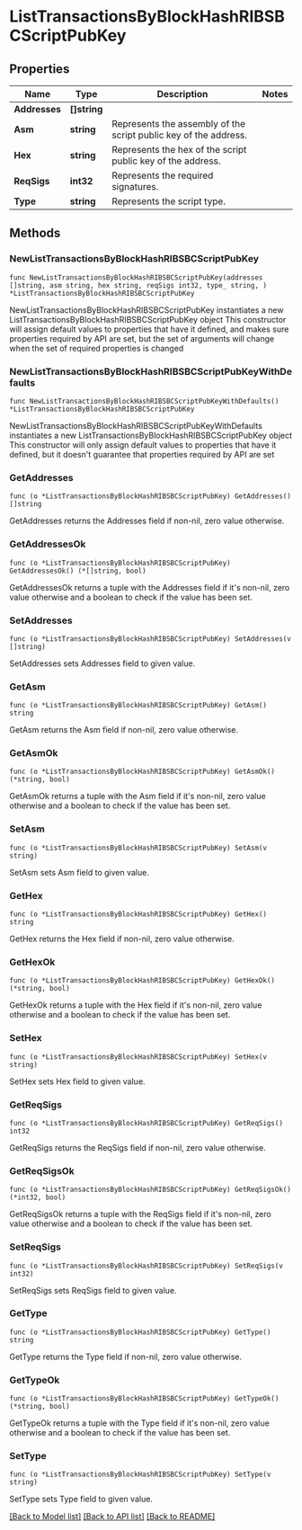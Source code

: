 # ListTransactionsByBlockHashRIBSBCScriptPubKey

## Properties

Name | Type | Description | Notes
------------ | ------------- | ------------- | -------------
**Addresses** | **[]string** |  | 
**Asm** | **string** | Represents the assembly of the script public key of the address. | 
**Hex** | **string** | Represents the hex of the script public key of the address. | 
**ReqSigs** | **int32** | Represents the required signatures. | 
**Type** | **string** | Represents the script type. | 

## Methods

### NewListTransactionsByBlockHashRIBSBCScriptPubKey

`func NewListTransactionsByBlockHashRIBSBCScriptPubKey(addresses []string, asm string, hex string, reqSigs int32, type_ string, ) *ListTransactionsByBlockHashRIBSBCScriptPubKey`

NewListTransactionsByBlockHashRIBSBCScriptPubKey instantiates a new ListTransactionsByBlockHashRIBSBCScriptPubKey object
This constructor will assign default values to properties that have it defined,
and makes sure properties required by API are set, but the set of arguments
will change when the set of required properties is changed

### NewListTransactionsByBlockHashRIBSBCScriptPubKeyWithDefaults

`func NewListTransactionsByBlockHashRIBSBCScriptPubKeyWithDefaults() *ListTransactionsByBlockHashRIBSBCScriptPubKey`

NewListTransactionsByBlockHashRIBSBCScriptPubKeyWithDefaults instantiates a new ListTransactionsByBlockHashRIBSBCScriptPubKey object
This constructor will only assign default values to properties that have it defined,
but it doesn't guarantee that properties required by API are set

### GetAddresses

`func (o *ListTransactionsByBlockHashRIBSBCScriptPubKey) GetAddresses() []string`

GetAddresses returns the Addresses field if non-nil, zero value otherwise.

### GetAddressesOk

`func (o *ListTransactionsByBlockHashRIBSBCScriptPubKey) GetAddressesOk() (*[]string, bool)`

GetAddressesOk returns a tuple with the Addresses field if it's non-nil, zero value otherwise
and a boolean to check if the value has been set.

### SetAddresses

`func (o *ListTransactionsByBlockHashRIBSBCScriptPubKey) SetAddresses(v []string)`

SetAddresses sets Addresses field to given value.


### GetAsm

`func (o *ListTransactionsByBlockHashRIBSBCScriptPubKey) GetAsm() string`

GetAsm returns the Asm field if non-nil, zero value otherwise.

### GetAsmOk

`func (o *ListTransactionsByBlockHashRIBSBCScriptPubKey) GetAsmOk() (*string, bool)`

GetAsmOk returns a tuple with the Asm field if it's non-nil, zero value otherwise
and a boolean to check if the value has been set.

### SetAsm

`func (o *ListTransactionsByBlockHashRIBSBCScriptPubKey) SetAsm(v string)`

SetAsm sets Asm field to given value.


### GetHex

`func (o *ListTransactionsByBlockHashRIBSBCScriptPubKey) GetHex() string`

GetHex returns the Hex field if non-nil, zero value otherwise.

### GetHexOk

`func (o *ListTransactionsByBlockHashRIBSBCScriptPubKey) GetHexOk() (*string, bool)`

GetHexOk returns a tuple with the Hex field if it's non-nil, zero value otherwise
and a boolean to check if the value has been set.

### SetHex

`func (o *ListTransactionsByBlockHashRIBSBCScriptPubKey) SetHex(v string)`

SetHex sets Hex field to given value.


### GetReqSigs

`func (o *ListTransactionsByBlockHashRIBSBCScriptPubKey) GetReqSigs() int32`

GetReqSigs returns the ReqSigs field if non-nil, zero value otherwise.

### GetReqSigsOk

`func (o *ListTransactionsByBlockHashRIBSBCScriptPubKey) GetReqSigsOk() (*int32, bool)`

GetReqSigsOk returns a tuple with the ReqSigs field if it's non-nil, zero value otherwise
and a boolean to check if the value has been set.

### SetReqSigs

`func (o *ListTransactionsByBlockHashRIBSBCScriptPubKey) SetReqSigs(v int32)`

SetReqSigs sets ReqSigs field to given value.


### GetType

`func (o *ListTransactionsByBlockHashRIBSBCScriptPubKey) GetType() string`

GetType returns the Type field if non-nil, zero value otherwise.

### GetTypeOk

`func (o *ListTransactionsByBlockHashRIBSBCScriptPubKey) GetTypeOk() (*string, bool)`

GetTypeOk returns a tuple with the Type field if it's non-nil, zero value otherwise
and a boolean to check if the value has been set.

### SetType

`func (o *ListTransactionsByBlockHashRIBSBCScriptPubKey) SetType(v string)`

SetType sets Type field to given value.



[[Back to Model list]](../README.md#documentation-for-models) [[Back to API list]](../README.md#documentation-for-api-endpoints) [[Back to README]](../README.md)


